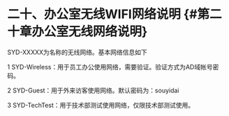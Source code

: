 # 二十、办公室无线WIFI网络说明 {#第二十章办公室无线网络说明}

SYD-XXXXX为名称的无线网络。基本网络信息如下

1 SYD-Wireless：用于员工办公使用网络，需要验证。验证方式为AD域帐号密码。

2 SYD-Guest：用于外来访客使用网络。默认密码为：souyidai

3 SYD-TechTest：用于技术部测试使用网络，仅限技术部测试使用。

